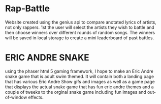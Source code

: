 # Rap-Battle
Website created using the genius api to compare anotated lyrics of artists, not only rappers.
1st the user will select the artists they wish to battle and then choose winners over different rounds of random songs.
The winners will be saved in local storage to create a mini leaderboard of past battles.
# ERIC ANDRE SNAKE
using the phaser html 5 gaming framework, I hope to make an Eric Andre snake game that is adult swim themed. It will contain both a landing page that has various Eric Andre Show gifs and images as well as a game page that displays the actual snake game that has fun eric andre themes and a couple of tweeks to the orginal snake game including fun images and out-of-window effects. 
